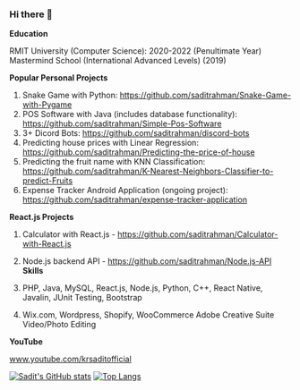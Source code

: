 ### Hi there 👋

<!--
**saditrahman/saditrahman** is a ✨ _special_ ✨ repository because its `README.md` (this file) appears on your GitHub profile.

Here are some ideas to get you started:

- 🔭 I’m currently working on ...Studying :)
- 🌱 I’m currently learning ... Cyber Security, Data Science, App Development
- 💬 Ask me about ... Anything
- 📫 How to reach me: ...Email me and I will respond
- 😄 Pronouns: ...he/him
- ⚡ Fun fact: ...I hate coding :)

{{ LANGUAGE_PERCENT }}
{{ REPOSITORIES }}
{{ REPOSITORIES_CONTRIBUTED_TO }}

![Sadit's github stats](https://github-readme-stats.vercel.app/api?username=saditrahman)
-->
**Education**

RMIT University (Computer Science): 2020-2022 (Penultimate Year)
Mastermind School (International Advanced Levels) (2019)

**Popular Personal Projects**

1. Snake Game with Python: https://github.com/saditrahman/Snake-Game-with-Pygame
2. POS Software with Java (includes database functionality): https://github.com/saditrahman/Simple-Pos-Software
3. 3+ Dicord Bots: https://github.com/saditrahman/discord-bots
4. Predicting house prices with Linear Regression: https://github.com/saditrahman/Predicting-the-price-of-house
5. Predicting the fruit name with KNN Classification: https://github.com/saditrahman/K-Nearest-Neighbors-Classifier-to-predict-Fruits
6. Expense Tracker Android Application (ongoing project): https://github.com/saditrahman/expense-tracker-application

**React.js Projects**
1. Calculator with React.js - https://github.com/saditrahman/Calculator-with-React.js
2. Node.js backend API - https://github.com/saditrahman/Node.js-API
**Skills**

1. PHP, Java, MySQL, React.js, Node.js, Python, C++, React Native, Javalin, JUnit Testing, Bootstrap
2. Wix.com, Wordpress, Shopify, WooCommerce
Adobe Creative Suite
Video/Photo Editing

**YouTube**

www.youtube.com/krsaditofficial


[![Sadit's GitHub stats](https://github-readme-stats.vercel.app/api?username=saditrahman)](https://github.com/saditrahman/github-readme-stats)
[![Top Langs](https://github-readme-stats.vercel.app/api/top-langs/?username=saditrahman)](https://github.com/saditrahman/github-readme-stats)


